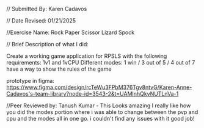 // Submitted By: Karen Cadavos

// Date Revised: 01/21/2025

//Exercise Name: Rock Paper Scissor Lizard Spock 

// Brief Description of what I did:

Create a working game application for RPSLS with the following requirements:
1v1 and 1vCPU
Different modes: 1 win / 3 out of 5 / 4 out of 7
have a way to show the rules of the game

prototype in figma: https://www.figma.com/design/rcTeWu3FPbM376Tgv8ntvG/Karen-Anne-Cadavos's-team-library?node-id=3543-2&t=UAMInhQkvNUTLnVa-1

//Peer Reviewed by: Tanush Kumar - This Looks amazing I really like how you did the modes portion where i was able to change between the pvp and cpu and the modes all in one go. i couldn't find any issues with it good job!